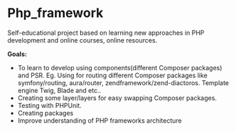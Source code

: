 # Php_framework

<p>Self-educational project based on learning new approaches in PHP development and online courses, online resources.</p>

<strong>Goals:</strong> 
<ul>
<li>To learn to develop using components(different Composer packages) and PSR. Eg. Using for routing different Composer packages like symfony/routing, aura/router, zendframework/zend-diactoros. Template engine Twig, Blade and etc..</li>
<li>Creating some layer/layers for easy swapping Composer packages.</li>
<li>Testing with PHPUnit.</li>
<li>Creating packages</li>
<li>Improve understanding of PHP frameworks architecture</li>
